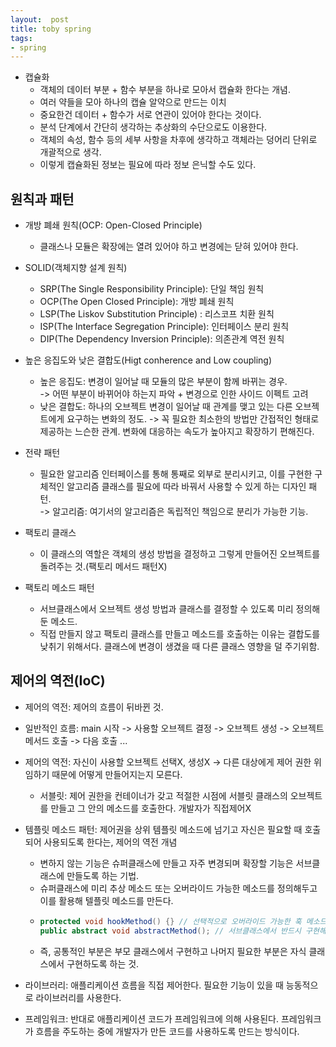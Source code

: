 ```yaml
---
layout:  post
title: toby spring
tags:
- spring
---
```


- 캡슐화
    - 객체의 데이터 부분 + 함수 부분을 하나로 모아서 캡슐화 한다는 개념.
    - 여러 약들을 모아 하나의 캡슐 알약으로 만드는 이치
    - 중요한건 데이터 + 함수가 서로 연관이 있어야 한다는 것이다.
    - 분석 단계에서 간단히 생각하는 추상화의 수단으로도 이용한다.
    - 객체의 속성, 함수 등의 세부 사항을 차후에 생각하고 객체라는 덩어리 단위로 개괄적으로 생각.
    - 이렇게 캡슐화된 정보는 필요에 따라 정보 은닉할 수도 있다. 

## 원칙과 패턴

- 개방 폐쇄 원칙(OCP: Open-Closed Principle)
    - 클래스나 모듈은 확장에는 열려 있어야 하고 변경에는 닫혀 있어야 한다.
    
- SOLID(객체지향 설계 원칙)
    - SRP(The Single Responsibility Principle): 단일 책임 원칙
    - OCP(The Open Closed Principle): 개방 폐쇄 원칙
    - LSP(The Liskov Substitution Principle) : 리스코프 치환 원칙
    - ISP(The Interface Segregation Principle): 인터페이스 분리 원칙
    - DIP(The Dependency Inversion Principle): 의존관계 역전 원칙

- 높은 응집도와 낮은 결합도(Higt conherence and Low coupling)
    - 높은 응집도: 변경이 일어날 때 모듈의 많은 부분이 함께 바뀌는 경우.  
    -> 어떤 부분이 바뀌어야 하는지 파악 + 변경으로 인한 사이드 이펙트 고려
    - 낮은 결합도: 하나의 오브젝트 변경이 일어날 때 관계를 맺고 있는 다른 오브젝트에게 요구하는 변화의 정도.
    -> 꼭 필요한 최소한의 방법만 간접적인 형태로 제공하는 느슨한 관계. 변화에 대응하는 속도가 높아지고 확장하기 편해진다.

- 전략 패턴
    - 필요한 알고리즘 인터페이스를 통해 통째로 외부로 분리시키고, 이를 구현한 구체적인 알고리즘 클래스를 필요에 따라 바꿔서 사용할 수 있게 하는 디자인 패턴.  
    -> 알고리즘: 여기서의 알고리즘은 독립적인 책임으로 분리가 가능한 기능.
    
- 팩토리 클래스
    - 이 클래스의 역할은 객체의 생성 방법을 결정하고 그렇게 만들어진 오브젝트를 돌려주는 것.(팩토리 메서드 패턴X)
- 팩토리 메소드 패턴
    - 서브클래스에서 오브젝트 생성 방법과 클래스를 결정할 수 있도록 미리 정의해둔 메소드.
    - 직접 만들지 않고 팩토리 클래스를 만들고 메소드를 호출하는 이유는 결합도를 낮취기 위해서다. 클래스에 변경이 생겼을 때 다른 클래스 영향을 덜 주기위함.

## 제어의 역전(IoC)

- 제어의 역전: 제어의 흐름이 뒤바뀐 것.
- 일반적인 흐름: main 시작 -> 사용할 오브젝트 결정 -> 오브젝트 생성 -> 오브젝트 메서드 호출 -> 다음 호출 ...
- 제어의 역전: 자신이 사용할 오브젝트 선택X, 생성X -> 다른 대상에게 제어 권한 위임하기 때문에 어떻게 만들어지는지 모른다.
    - 서블릿: 제어 권한을 컨테이너가 갖고 적절한 시점에 서블릿 클래스의 오브젝트를 만들고 그 안의 메소드를 호출한다. 개발자가 직접제어X
    
- 템플릿 메소드 패턴: 제어권을 상위 템플릿 메소드에 넘기고 자신은 필요할 때 호출되어 사용되도록 한다는, 제어의 역전 개념
    - 변하지 않는 기능은 슈퍼클래스에 만들고 자주 변경되며 확장할 기능은 서브클래스에 만들도록 하는 기법.
    - 슈퍼클래스에 미리 추상 메소드 또는 오버라이드 가능한 메소드를 정의해두고 이를 활용해 텔플릿 메소드를 만든다.
    - ```java
      protected void hookMethod() {} // 선택적으로 오버라이드 가능한 훅 메소드
      public abstract void abstractMethod(); // 서브클래스에서 반드시 구현해야 하는 추상 메소드
      ```
    - 즉, 공통적인 부분은 부모 클래스에서 구현하고 나머지 필요한 부분은 자식 클래스에서 구현하도록 하는 것.
- 라이브러리: 애플리케이션 흐름을 직접 제어한다. 필요한 기능이 있을 때 능동적으로 라이브러리를 사용한다.
- 프레임워크: 반대로 애플리케이션 코드가 프레임워크에 의해 사용된다. 프레임워크가 흐름을 주도하는 중에 개발자가 만든 코드를 사용하도록 만드는 방식이다.

 

  
    

